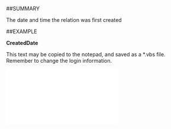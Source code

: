 

##SUMMARY

The date and time the relation was first created


##EXAMPLE

**CreatedDate**

This text may be copied to the notepad, and saved as a *.vbs file. Remember to change the login information.

![](../../Examples/vbs/SORelation.CreatedDate.vbs.txt)





